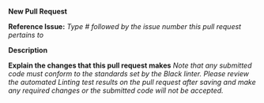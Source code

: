 
**New Pull Request**

**Reference Issue:**
*Type # followed by the issue number this pull request pertains to*


**Description**


**Explain the changes that this pull request makes**
*Note that any submitted code must conform to the standards set by the Black linter. Please review the automated Linting test results on the pull request after saving and make any required changes or the submitted code will not be accepted.*

